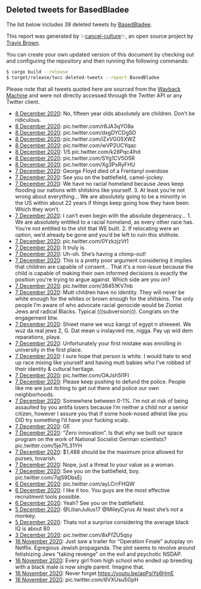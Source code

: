 ## Deleted tweets for BasedBladee

The list below includes 39 deleted tweets by
[BasedBladee](https://twitter.com/BasedBladee).



This report was generated by ✨[cancel-culture](https://github.com/travisbrown/cancel-culture)✨,
an open source project by [Travis Brown](https://twitter.com/travisbrown).

You can create your own updated version of this document by checking out and configuring the
repository and then running the following commands:

```bash
$ cargo build --release
$ target/release/twcc deleted-tweets --report BasedBladee
```

Please note that all tweets quoted here are sourced from the
[Wayback Machine](https://web.archive.org) and were not directly accessed through the Twitter API or
any Twitter client.

* [ 8 December 2020](https://web.archive.org/web/20201208061804/https://twitter.com/BasedBladee/status/1336193225426604034): No, fifteen year olds absolutely are children. Don’t be ridiculous. <!--1336193225426604034-->
* [ 8 December 2020](https://web.archive.org/web/20201208020937/https://twitter.com/BasedBladee/status/1336130416126926849): pic.twitter.com/r8JA3qYO8a <!--1336130416126926849-->
* [ 8 December 2020](https://web.archive.org/web/20201208020752/https://twitter.com/BasedBladee/status/1336130060244447235): pic.twitter.com/dxgDYCDgSD <!--1336130060244447235-->
* [ 8 December 2020](https://web.archive.org/web/20201208020621/https://twitter.com/BasedBladee/status/1336129570920140800): pic.twitter.com/iZxVGG5XWZ <!--1336129570920140800-->
* [ 8 December 2020](https://web.archive.org/web/20201208020334/https://twitter.com/BasedBladee/status/1336129085785911297): pic.twitter.com/wVP2UCYqac <!--1336129085785911297-->
* [ 8 December 2020](https://web.archive.org/web/20201208020231/https://twitter.com/BasedBladee/status/1336128568720494592): 1/5 pic.twitter.com/k28Pqc4Ihd <!--1336128568720494592-->
* [ 8 December 2020](https://web.archive.org/web/20201208015034/https://twitter.com/BasedBladee/status/1336125926472609793): pic.twitter.com/SYg1CV5O5R <!--1336125926472609793-->
* [ 8 December 2020](https://web.archive.org/web/20201208015024/https://twitter.com/BasedBladee/status/1336125792695226374): pic.twitter.com/Xg3PxRyFHU <!--1336125792695226374-->
* [ 7 December 2020](https://web.archive.org/web/20201207230005/https://twitter.com/BasedBladee/status/1336081994342670336): George Floyd died of a Frentanyl overdose <!--1336081994342670336-->
* [ 7 December 2020](https://web.archive.org/web/20201207212413/https://twitter.com/BasedBladee/status/1336058818116149249): See you on the battlefield, camel-jockey. <!--1336058818116149249-->
* [ 7 December 2020](https://web.archive.org/web/20201207212413/https://twitter.com/BasedBladee/status/1336058818116149249): We have no racial homeland because Jews keep flooding our nations with shitskins like yourself.  3. At least you’re not wrong about everything... We are absolutely going to be a minority in the US within about 22 years if things keep going how they have been. Which they won’t. <!--1336058715959681027-->
* [ 7 December 2020](https://web.archive.org/web/20201207212118/https://twitter.com/BasedBladee/status/1336058167361417222): I can’t even begin with the absolute degeneracy...  1. We are absolutely entitled to a racial homeland, as every other race has. You’re not entitled to the shit that WE built.  2. If relocating were an option, we’d already be gone and you’d be left to ruin this shithole. <!--1336058167361417222-->
* [ 7 December 2020](https://web.archive.org/web/20201207211309/https://twitter.com/BasedBladee/status/1336056037212893187): pic.twitter.com/0YzkzjzVt1 <!--1336056037212893187-->
* [ 7 December 2020](https://web.archive.org/web/20201207205629/https://twitter.com/BasedBladee/status/1336051917076770819): It truly is. <!--1336051917076770819-->
* [ 7 December 2020](https://web.archive.org/web/20201207205203/https://twitter.com/BasedBladee/status/1336050761248223234): Uh-oh. She’s having a chimp-out! <!--1336050761248223234-->
* [ 7 December 2020](https://web.archive.org/web/20201207182727/https://twitter.com/BasedBladee/status/1336014194265755652): This is a pretty poor argument considering it implies that children are capable of consent... That it's a non-issue because the child is capable of making their own informed decisions is exactly the position you're trying to argue against. Which side are you on? <!--1336014194265755652-->
* [ 7 December 2020](https://web.archive.org/web/20201207181641/https://twitter.com/BasedBladee/status/1336011533734858753): pic.twitter.com/38451KV7nb <!--1336011533734858753-->
* [ 7 December 2020](https://web.archive.org/web/20201207170801/https://twitter.com/BasedBladee/status/1335991961040412679): Mutt children have no identity. They will never be white enough for the whites or brown enough for the shitskins.   The only people I’m aware of who advocate racial genocide would be Zionist Jews and radical Blacks. Typical (((subversion))).   Congrats on the engagement btw. <!--1335991961040412679-->
* [ 7 December 2020](https://web.archive.org/web/20201207164632/https://twitter.com/BasedBladee/status/1335987863977160704): Shieet mane we wuz kangz of egypt n shieeeet.  We wuz da real jews 2, G.  Dat mean u inslayved me, nigga. Pay up wid dem reparations, playa. <!--1335987863977160704-->
* [ 7 December 2020](https://web.archive.org/web/20201207164642/https://twitter.com/BasedBladee/status/1335986623343947778): Unfortunately your first mistake was enrolling in university in the first place. <!--1335986623343947778-->
* [ 7 December 2020](https://web.archive.org/web/20201207170801/https://twitter.com/BasedBladee/status/1335991961040412679): I sure hope that person is white. I would hate to end up race mixing like yourself and having mutt babies who I’ve robbed of their identity & cultural heritage. <!--1335984944724774913-->
* [ 7 December 2020](https://web.archive.org/web/20201207141221/https://twitter.com/BasedBladee/status/1335949339269746690): pic.twitter.com/OAJsh5I1FI <!--1335949339269746690-->
* [ 7 December 2020](https://web.archive.org/web/20201207135210/https://twitter.com/BasedBladee/status/1335943782605463553): Please keep pushing to defund the police. People like me are just itching to get out there and police our own neighborhoods. <!--1335943782605463553-->
* [ 7 December 2020](https://web.archive.org/web/20201207135210/https://twitter.com/BasedBladee/status/1335943782605463553): Somewhere between 0-1%.   I’m not at risk of being assaulted by you antifa losers because I’m neither a child nor a senior citizen, however I assure you that if some hook-nosed atheist like you DID try something I’d have your fucking scalp. <!--1335943492661637120-->
* [ 7 December 2020](https://web.archive.org/web/20201207134920/https://twitter.com/BasedBladee/status/1335941859844255744): GE <!--1335941859844255744-->
* [ 7 December 2020](https://web.archive.org/web/20201207133503/https://twitter.com/BasedBladee/status/1335939873312747525): “Zero innovation”. Is that why we built our space program on the work of National Socialist German scientists? pic.twitter.com/5je7fL31YH <!--1335939873312747525-->
* [ 7 December 2020](https://web.archive.org/web/20201207132943/https://twitter.com/BasedBladee/status/1335938319885152257): $1,488 should be the maximum price allowed for purses, tovarish. <!--1335938319885152257-->
* [ 7 December 2020](https://web.archive.org/web/20201207062208/https://twitter.com/BasedBladee/status/1335831792612466688): Nope, just a threat to your value as a woman. <!--1335831792612466688-->
* [ 7 December 2020](https://web.archive.org/web/20201207061711/https://twitter.com/BasedBladee/status/1335830245220474880): See you on the battlefield, boy. pic.twitter.com/7qj59DbsEj <!--1335830245220474880-->
* [ 6 December 2020](https://web.archive.org/web/20201206173000/https://twitter.com/BasedBladee/status/1335608583359172611): pic.twitter.com/ayLCrrFHQW <!--1335608583359172611-->
* [ 6 December 2020](https://web.archive.org/web/20201206165404/https://twitter.com/BasedBladee/status/1335605539854807041): I like it too. You guys are the most effective recruitment tools possible. <!--1335605539854807041-->
* [ 6 December 2020](https://web.archive.org/web/20201206163719/https://twitter.com/BasedBladee/status/1335603047230279683): Yeah? See you on the battlefield. <!--1335603047230279683-->
* [ 5 December 2020](https://web.archive.org/web/20201205134539/https://twitter.com/BasedBladee/status/1335218782902628354): @LilianJulius17 @MileyCyrus At least she’s not a monkey. <!--1335218782902628354-->
* [ 5 December 2020](https://web.archive.org/web/20201205153830/https://twitter.com/BasedBladee/status/1335216734698172417): Thats not a surprise considering the average black IQ is about 80 <!--1335216734698172417-->
* [ 3 December 2020](https://web.archive.org/web/20201203175012/https://twitter.com/BasedBladee/status/1334549906812514308): pic.twitter.com/8xFfZU5qsy <!--1334549906812514308-->
* [16 November 2020](https://web.archive.org/web/20201116191818/https://twitter.com/BasedBladee/status/1328408794406260738): Just saw a trailer for “Operation Finale” autoplay on Netflix. Egregious Jewish propaganda. The plot seems to revolve around fetishizing Jews “taking revenge” on the evil and psychotic NSDAP. <!--1328408794406260738-->
* [16 November 2020](https://web.archive.org/web/20201116193236/https://twitter.com/BasedBladee/status/1328405695578972162): Every girl from high school who ended up breeding with a black male is now single parent. Imagine that. <!--1328405695578972162-->
* [16 November 2020](https://web.archive.org/web/20201116134229/https://twitter.com/BasedBladee/status/1328331524152954880): Never forget https://youtu.be/apPsjYs6HmE <!--1328331524152954880-->
* [16 November 2020](https://web.archive.org/web/20201116000522/https://twitter.com/BasedBladee/status/1328126869389062149): pic.twitter.com/6VXUsu5GpH <!--1328126869389062149-->
